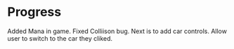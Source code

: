 # Progress
Added Mana in game. Fixed Colliison bug.
Next is to add car controls. Allow user to switch to the car they cliked.

